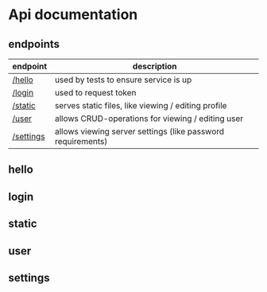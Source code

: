 # Api documentation

## endpoints

| endpoint | description | 
|----------|-------------|
| [/hello](#hello) | used by tests to ensure service is up |
| [/login](#login) | used to request token |
| [/static](#static) | serves static files, like viewing / editing profile |
| [/user](#user) | allows CRUD-operations for viewing / editing user | 
| [/settings](¤settings) | allows viewing server settings (like password requirements) |

## hello

## login 

## static

## user

## settings
